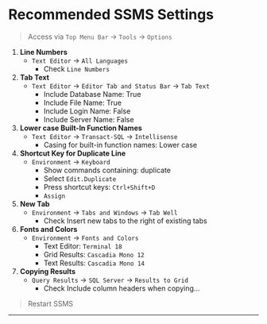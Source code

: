 # Recommended SSMS Settings

> Access via `Top Menu Bar` -> `Tools` -> `Options`

1. **Line Numbers**
    - `Text Editor` -> `All Languages`
      * Check `Line Numbers`
2. **Tab Text**
    - `Text Editor` -> `Editor Tab and Status Bar` -> `Tab Text`
      * Include Database Name: True
      * Include File Name: True
      * Include Login Name: False
      * Include Server Name: False
3. **Lower case Built-In Function Names**
    - `Text Editor` -> `Transact-SQL` -> `Intellisense`
      * Casing for built-in function names: Lower case
4. **Shortcut Key for Duplicate Line**
    - `Environment` -> `Keyboard`
      * Show commands containing: duplicate
      * Select `Edit.Duplicate`
      * Press shortcut keys: `Ctrl+Shift+D`
      * `Assign`
5. **New Tab**
    - `Environment` -> `Tabs and Windows` -> `Tab Well`
      * Check Insert new tabs to the right of existing tabs
6. **Fonts and Colors**
    - `Environment` -> `Fonts and Colors`
      * Text Editor: `Terminal 18`
      * Grid Results: `Cascadia Mono 12`
      * Text Results: `Cascadia Mono 14`
7. **Copying Results**
    - `Query Results` -> `SQL Server` -> `Results to Grid`
      * Check Include column headers when copying...

> Restart SSMS

---